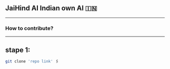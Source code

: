 ## JaiHind AI Indian own AI 🇮🇳
---
### How to contribute?
---
## stape 1:
```bash
git clone 'repo link' 🖇️ 
